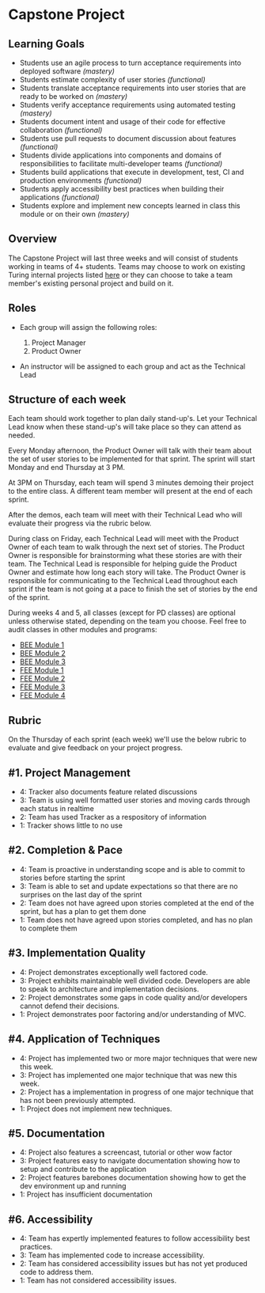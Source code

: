 Capstone Project
==============

Learning Goals
------------
*   Students use an agile process to turn acceptance requirements into deployed software *(mastery)*
*   Students estimate complexity of user stories *(functional)*
*   Students translate acceptance requirements into user stories that are ready to be worked on *(mastery)*
*   Students verify acceptance requirements using automated testing *(mastery)*
*   Students document intent and usage of their code for effective collaboration *(functional)*
*   Students use pull requests to document discussion about features *(functional)*
*   Students divide applications into components and domains of responsibilities to facilitate multi-developer teams *(functional)*
*   Students build applications that execute in development, test, CI and production environments *(functional)*
*   Students apply accessibility best practices when building their applications *(functional)*
*   Students explore and implement new concepts learned in class this module or on their own *(mastery)*

Overview
------------

The Capstone Project will last three weeks and will consist of students working in teams of 4+ students. Teams may choose to work on existing Turing internal projects listed [here](http://backend.turing.io/module4/projects_overview) or they can choose to take a team member's existing personal project and build on it.

Roles
------------
*   Each group will assign the following roles:

	1.  Project Manager
	2.  Product Owner


*   An instructor will be assigned to each group and act as the Technical Lead

Structure of each week
------------

Each team should work together to plan daily stand-up's. Let your Technical Lead know when these stand-up's will take place so they can attend as needed.

Every Monday afternoon, the Product Owner will talk with their team about the set of user stories to be implemented for that sprint. The sprint will start Monday and end Thursday at 3 PM.

At 3PM on Thursday, each team will spend 3 minutes demoing their project to the entire class. A different team member will present at the end of each sprint.

After the demos, each team will meet with their Technical Lead who will evaluate their progress via the rubric below.

During class on Friday, each Technical Lead will meet with the Product Owner of each team to walk through the next set of stories. The Product Owner is responsible for brainstorming what these stories are with their team. The Technical Lead is responsible for helping guide the Product Owner and estimate how long each story will take. The Product Owner is responsible for communicating to the Technical Lead throughout each sprint if the team is not going at a pace to finish the set of stories by the end of the sprint.

During weeks 4 and 5, all classes (except for PD classes) are optional unless otherwise stated, depending on the team you choose. Feel free to audit classes in other modules and programs:

*   [BEE Module 1](https://www.google.com/calendar/embed?src=casimircreative.com_59k8msrrc2ddhcv787vubvp0s4%40group.calendar.google.com&ctz=America/Denver)
*   [BEE Module 2](https://www.google.com/calendar/embed?src=casimircreative.com_rps2hg1nfqjih4rcl3gl6s4lpk%40group.calendar.google.com&ctz=America/Denver)
*   [BEE Module 3](https://www.google.com/calendar/embed?src=casimircreative.com_e9k9b6n7bok174ilmqbfdr0sc4%40group.calendar.google.com&ctz=America/Denver)
*   [FEE Module 1](https://calendar.google.com/calendar/embed?src=casimircreative.com_m6bndqol81h6jdlnpo0a6raot0%40group.calendar.google.com&ctz=America/Denver)
*   [FEE Module 2](https://calendar.google.com/calendar/embed?src=Y2FzaW1pcmNyZWF0aXZlLmNvbV9jamlmZm9xdnRhanE0M241bW4yOTBjcDc0NEBncm91cC5jYWxlbmRhci5nb29nbGUuY29t)
*   [FEE Module 3](https://calendar.google.com/calendar/embed?src=casimircreative.com_krb9p35ck35m4uoji5d2715844%40group.calendar.google.com&ctz=America/Denver)
*   [FEE Module 4](https://calendar.google.com/calendar/embed?src=casimircreative.com_pe92inv861hml159vg7qh8vpls%40group.calendar.google.com&ctz=America/Denver)

Rubric
------------

On the Thursday of each sprint (each week) we'll use the below rubric to evaluate and give feedback on your project progress.

#1. Project Management
------------

*   4: Tracker also documents feature related discussions
*   3: Team is using well formatted user stories and moving cards through each status in realtime
*   2: Team has used Tracker as a respository of information
*   1: Tracker shows little to no use

#2. Completion & Pace
------------

*   4: Team is proactive in understanding scope and is able to commit to stories before starting the sprint
*   3: Team is able to set and update expectations so that there are no surprises on the last day of the sprint
*   2: Team does not have agreed upon stories completed at the end of the sprint, but has a plan to get them done
*   1: Team does not have agreed upon stories completed, and has no plan to complete them

#3. Implementation Quality
------------

*   4: Project demonstrates exceptionally well factored code.
*   3: Project exhibits maintainable well divided code. Developers are able to speak to architecture and implementation decisions.
*   2: Project demonstrates some gaps in code quality and/or developers cannot defend their decisions.
*   1: Project demonstrates poor factoring and/or understanding of MVC.

#4. Application of Techniques
------------

*   4: Project has implemented two or more major techniques that were new this week.
*   3: Project has implemented one major technique that was new this week.
*   2: Project has a implementation in progress of one major technique that has not been previously attempted.
*   1: Project does not implement new techniques.

#5. Documentation
------------

*   4: Project also features a screencast, tutorial or other wow factor
*   3: Project features easy to navigate documentation showing how to setup and contribute to the application
*   2: Project features barebones documentation showing how to get the dev environment up and running
*   1: Project has insufficient documentation

#6. Accessibility
------------

*   4: Team has expertly implemented features to follow accessibility best practices.
*   3: Team has implemented code to increase accessibility.
*   2: Team has considered accessibility issues but has not yet produced code to address them.
*   1: Team has not considered accessibility issues.
